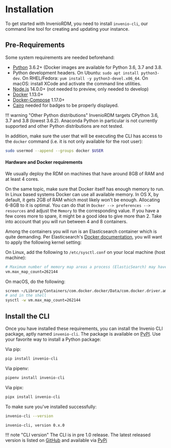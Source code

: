 # Installation

To get started with InvenioRDM, you need to install `invenio-cli`, our
command line tool for creating and updating your instance.

## Pre-Requirements

Some system requirements are needed beforehand:

- [Python](https://www.python.org/) 3.6.2+ (Docker images are available for Python 3.6, 3.7 and 3.8.
- Python development headers. On Ubuntu: `sudo apt install python3-dev`. On RHEL/Fedora: `yum install -y python3-devel.x86_64`.
  On macOS: install XCode and activate the command line utilities.
- [Node.js](https://nodejs.org) 14.0.0+ (not needed to preview, only needed to develop)
- [Docker](https://docs.docker.com/) 1.13.0+
- [Docker-Compose](https://docs.docker.com/compose/) 1.17.0+
- [Cairo](https://invenio-formatter.readthedocs.io/en/latest/installation.html) needed for badges to be properly displayed.

!!! warning "Other Python distributions"
    InvenioRDM targets CPython 3.6, 3.7 and 3.8 (lowest 3.6.2). Anaconda Python in particular is not currently supported and other Python distributions are not tested.

In addition, make sure the user that will be executing the CLI has access to
the `docker` command (i.e. it is not only available for the root user):

```bash
sudo usermod --append --groups docker $USER
```

#### Hardware and Docker requirements

We usually deploy the RDM on machines that have around 8GB of RAM and at least
4 cores.

On the same topic, make sure that Docker itself has enough memory to run.
In Linux based systems Docker can use all available memory. In OS X,
by default, it gets 2GB of RAM which most likely won't be enough. Allocating
6-8GB to it is optimal. You can do that in `Docker --> preferences --> resources`
and adjust the `Memory` to the corresponding value. If you have a few cores
more to spare, it might be a good idea to give more than 2. Take into account
that you will run between 4 and 8 containers.

Among the containers you will run is an Elasticsearch container which is quite demanding.
Per Elasticsearch's [Docker documentation](https://www.elastic.co/guide/en/elasticsearch/reference/7.9/docker.html#docker-prod-prerequisites),
you will want to apply the following kernel setting:

On Linux, add the following to ``/etc/sysctl.conf`` on your local machine (host machine):

```bash
# Maximum number of memory map areas a process (ElasticSearch) may have
vm.max_map_count=262144
```

On macOS, do the following:

```bash
screen ~/Library/Containers/com.docker.docker/Data/com.docker.driver.amd64-linux/tty
# and in the shell
sysctl -w vm.max_map_count=262144
```

## Install the CLI

Once you have installed these requirements, you can install the Invenio CLI package,
aptly named `invenio-cli`. The package is available on [PyPI](https://pypi.org/project/invenio-cli/).
Use your favorite way to install a Python package:

Via pip:

``` bash
pip install invenio-cli
```

Via pipenv:

``` bash
pipenv install invenio-cli
```

Via pipx:

``` bash
pipx install invenio-cli
```

To make sure you've installed successfully:

``` bash
invenio-cli --version
```
``` console
invenio-cli, version 0.x.0
```

!!! note "CLI version"
     The CLI is in pre 1.0 release. The latest released version is listed on [GitHub](https://github.com/inveniosoftware/invenio-cli/releases) and available via [PyPi](https://pypi.org/project/invenio-cli/)
